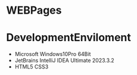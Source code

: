# WEBPages
# DevelopmentEnviloment
- Microsoft Windows10Pro 64Bit
- JetBrains IntelliJ IDEA Ultimate 2023.3.2
- HTML5 CSS3
